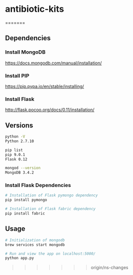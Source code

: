 # antibiotic-kits

=======
## Dependencies

### Install MongoDB
https://docs.mongodb.com/manual/installation/

### Install PIP
https://pip.pypa.io/en/stable/installing/

### Install Flask
http://flask.pocoo.org/docs/0.11/installation/

## Versions

```bash
python -V
Python 2.7.10

pip list
pip 9.0.1
Flask 0.12

mongod --version
MongoDB 3.4.2
```

### Install Flask Dependencies
```bash
# Installation of Flask pymongo dependency
pip install pymongo

# Installation of Flask fabric dependency
pip install fabric
```

## Usage
```bash
# Initialization of mongodb
brew services start mongodb

# Run and view the app on localhost:5000/
python app.py
```
>>>>>>> origin/ns-changes

